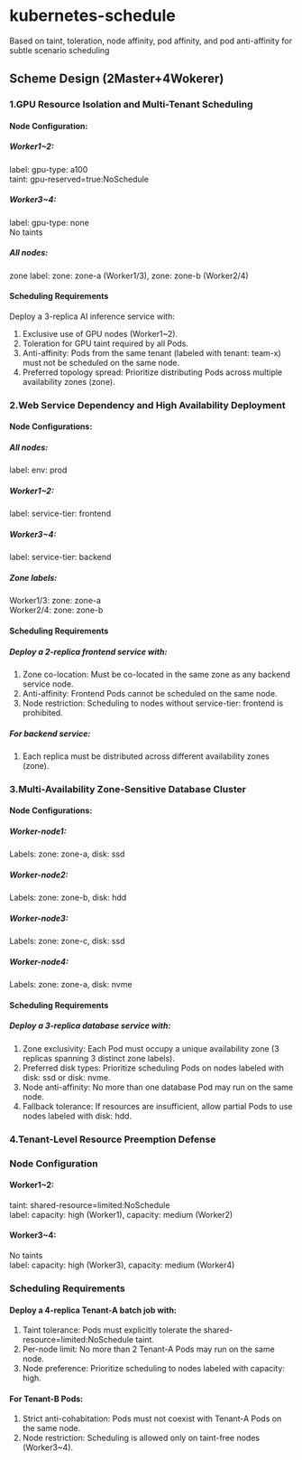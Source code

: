 # kubernetes-schedule
Based on taint, toleration, node affinity, pod affinity, and pod anti-affinity for subtle scenario scheduling

## Scheme Design (2Master+4Wokerer)
### 1.GPU Resource Isolation and Multi-Tenant Scheduling
#### Node Configuration:
##### Worker1~2:
  label:  gpu-type: a100  
  taint:  gpu-reserved=true:NoSchedule
##### Worker3~4:
  label:  gpu-type: none  
  No taints
##### All nodes:
  zone label:  zone: zone-a (Worker1/3), zone: zone-b (Worker2/4)
#### Scheduling Requirements
  Deploy a 3-replica AI inference service with:
  1. Exclusive use of GPU nodes (Worker1~2).  
  2. Toleration for GPU taint required by all Pods.  
  3. Anti-affinity: Pods from the same tenant (labeled with tenant: team-x) must not be scheduled on the same node.  
  4. Preferred topology spread: Prioritize distributing Pods across multiple availability zones (zone).
### 2.Web Service Dependency and High Availability Deployment
#### Node Configurations:
##### All nodes:
  label:  env: prod
##### Worker1~2:
  label:  service-tier: frontend
##### Worker3~4:
  label:  service-tier: backend
##### Zone labels:
  Worker1/3: zone: zone-a  
  Worker2/4: zone: zone-b
#### Scheduling Requirements
##### Deploy a 2-replica frontend service with:
  1. Zone co-location: Must be co-located in the same zone as any backend service node.  
  2. Anti-affinity: Frontend Pods cannot be scheduled on the same node.  
  3. Node restriction: Scheduling to nodes without service-tier: frontend is prohibited.
##### For backend service:
  1. Each replica must be distributed across different availability zones (zone).

### 3.Multi-Availability Zone-Sensitive Database Cluster
#### Node Configurations:
##### Worker-node1:
  Labels: zone: zone-a, disk: ssd  
##### Worker-node2:
  Labels: zone: zone-b, disk: hdd  
##### Worker-node3:
  Labels: zone: zone-c, disk: ssd  
##### Worker-node4:
  Labels: zone: zone-a, disk: nvme
#### Scheduling Requirements
##### Deploy a 3-replica database service with:
  1. Zone exclusivity: Each Pod must occupy a unique availability zone (3 replicas spanning 3 distinct zone labels).  
  2. Preferred disk types: Prioritize scheduling Pods on nodes labeled with disk: ssd or disk: nvme.  
  3. Node anti-affinity: No more than one database Pod may run on the same node.  
  4. Fallback tolerance: If resources are insufficient, allow partial Pods to use nodes labeled with disk: hdd.

### 4.Tenant-Level Resource Preemption Defense
### Node Configuration
#### Worker1~2:
  taint:  shared-resource=limited:NoSchedule  
  label:  capacity: high (Worker1), capacity: medium (Worker2)
#### Worker3~4:
  No taints  
  label:  capacity: high (Worker3), capacity: medium (Worker4)
### Scheduling Requirements
#### Deploy a 4-replica Tenant-A batch job with:
  1. Taint tolerance: Pods must explicitly tolerate the shared-resource=limited:NoSchedule taint.  
  2. Per-node limit: No more than 2 Tenant-A Pods may run on the same node.  
  3. Node preference: Prioritize scheduling to nodes labeled with capacity: high.
#### For Tenant-B Pods:  
  1. Strict anti-cohabitation: Pods must not coexist with Tenant-A Pods on the same node.  
  2. Node restriction: Scheduling is allowed only on taint-free nodes (Worker3~4).

